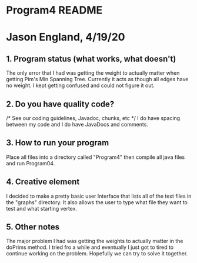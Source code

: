 # Program4 README
# Jason England, 4/19/20

## 1. Program status (what works, what doesn't)
The only error that I had was getting the weight to actually matter when getting Pim's Min Spanning Tree.
Currently it acts as though all edges have no weight. I kept getting confused and could not figure it out.


## 2. Do you have quality code? 
/* See our coding guidelines, Javadoc, chunks, etc */
I do have spacing between my code and I do have JavaDocs and comments.



## 3. How to run your program
Place all files into a directory called "Program4"
then compile all java files and run Program04.



## 4. Creative element
I decided to make a pretty basic user Interface that lists all of the text files in the "graphs" directory.
It also allows the user to type what file they want to test and what starting vertex.



## 5. Other notes
The major problem I had was getting the weights to actually matter in the doPrims method. I tried fro a while and eventually
I just got to tired to continue working on the problem. Hopefully we can try to solve it together.
